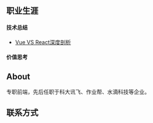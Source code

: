 ## 职业生涯

#### 技术总结
* [Vue VS React深度剖析](https://github.com/hexiaokang/Blog/issues/1)

#### 价值思考

## About
专职前端，先后任职于科大讯飞、作业帮、水滴科技等企业。

## 联系方式
